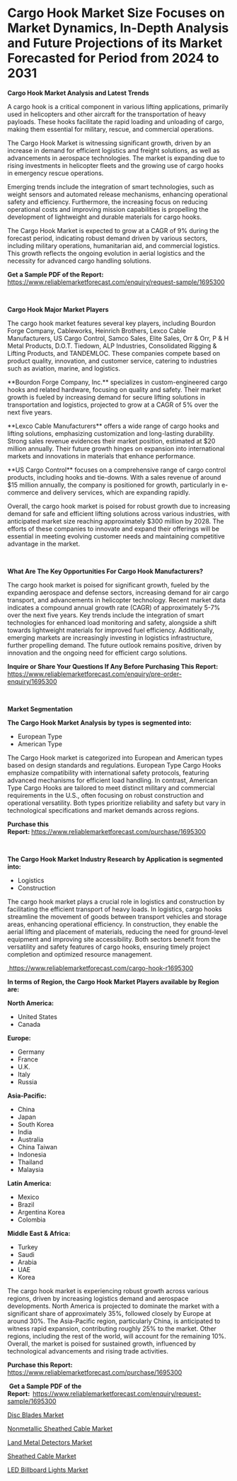 <p><h1>Cargo Hook Market Size Focuses on Market Dynamics, In-Depth Analysis and Future Projections of its Market Forecasted for Period from 2024 to 2031</h1></p><p><strong>Cargo Hook Market Analysis and Latest Trends</strong></p>
<p><p>A cargo hook is a critical component in various lifting applications, primarily used in helicopters and other aircraft for the transportation of heavy payloads. These hooks facilitate the rapid loading and unloading of cargo, making them essential for military, rescue, and commercial operations. </p><p>The Cargo Hook Market is witnessing significant growth, driven by an increase in demand for efficient logistics and freight solutions, as well as advancements in aerospace technologies. The market is expanding due to rising investments in helicopter fleets and the growing use of cargo hooks in emergency rescue operations. </p><p>Emerging trends include the integration of smart technologies, such as weight sensors and automated release mechanisms, enhancing operational safety and efficiency. Furthermore, the increasing focus on reducing operational costs and improving mission capabilities is propelling the development of lightweight and durable materials for cargo hooks. </p><p>The Cargo Hook Market is expected to grow at a CAGR of 9% during the forecast period, indicating robust demand driven by various sectors, including military operations, humanitarian aid, and commercial logistics. This growth reflects the ongoing evolution in aerial logistics and the necessity for advanced cargo handling solutions.</p></p>
<p><strong>Get a Sample PDF of the Report:&nbsp;</strong> <a href="https://www.reliablemarketforecast.com/enquiry/request-sample/1695300?utm_campaign=1080&utm_medium=2&utm_source=Github&utm_content=ia&utm_term=07102024&utm_id=cargo-hook">https://www.reliablemarketforecast.com/enquiry/request-sample/1695300</a></p>
<p>&nbsp;</p>
<p><strong>Cargo Hook Major Market Players</strong></p>
<p><p>The cargo hook market features several key players, including Bourdon Forge Company, Cableworks, Heinrich Brothers, Lexco Cable Manufacturers, US Cargo Control, Samco Sales, Elite Sales, Orr & Orr, P & H Metal Products, D.O.T. Tiedown, ALP Industries, Consolidated Rigging & Lifting Products, and TANDEMLOC. These companies compete based on product quality, innovation, and customer service, catering to industries such as aviation, marine, and logistics.</p><p>**Bourdon Forge Company, Inc.** specializes in custom-engineered cargo hooks and related hardware, focusing on quality and safety. Their market growth is fueled by increasing demand for secure lifting solutions in transportation and logistics, projected to grow at a CAGR of 5% over the next five years.</p><p>**Lexco Cable Manufacturers** offers a wide range of cargo hooks and lifting solutions, emphasizing customization and long-lasting durability. Strong sales revenue evidences their market position, estimated at $20 million annually. Their future growth hinges on expansion into international markets and innovations in materials that enhance performance.</p><p>**US Cargo Control** focuses on a comprehensive range of cargo control products, including hooks and tie-downs. With a sales revenue of around $15 million annually, the company is positioned for growth, particularly in e-commerce and delivery services, which are expanding rapidly.</p><p>Overall, the cargo hook market is poised for robust growth due to increasing demand for safe and efficient lifting solutions across various industries, with anticipated market size reaching approximately $300 million by 2028. The efforts of these companies to innovate and expand their offerings will be essential in meeting evolving customer needs and maintaining competitive advantage in the market.</p></p>
<p>&nbsp;</p>
<p><strong>What Are The Key Opportunities For Cargo Hook Manufacturers?</strong></p>
<p><p>The cargo hook market is poised for significant growth, fueled by the expanding aerospace and defense sectors, increasing demand for air cargo transport, and advancements in helicopter technology. Recent market data indicates a compound annual growth rate (CAGR) of approximately 5-7% over the next five years. Key trends include the integration of smart technologies for enhanced load monitoring and safety, alongside a shift towards lightweight materials for improved fuel efficiency. Additionally, emerging markets are increasingly investing in logistics infrastructure, further propelling demand. The future outlook remains positive, driven by innovation and the ongoing need for efficient cargo solutions.</p></p>
<p><strong>Inquire or Share Your Questions If Any Before Purchasing This Report:</strong> <a href="https://www.reliablemarketforecast.com/enquiry/pre-order-enquiry/1695300?utm_campaign=1080&utm_medium=2&utm_source=Github&utm_content=ia&utm_term=07102024&utm_id=cargo-hook">https://www.reliablemarketforecast.com/enquiry/pre-order-enquiry/1695300</a></p>
<p>&nbsp;</p>
<p><strong>Market Segmentation</strong></p>
<p><strong>The Cargo Hook Market Analysis by types is segmented into:</strong></p>
<p><ul><li>European Type</li><li>American Type</li></ul></p>
<p><p>The Cargo Hook market is categorized into European and American types based on design standards and regulations. European Type Cargo Hooks emphasize compatibility with international safety protocols, featuring advanced mechanisms for efficient load handling. In contrast, American Type Cargo Hooks are tailored to meet distinct military and commercial requirements in the U.S., often focusing on robust construction and operational versatility. Both types prioritize reliability and safety but vary in technological specifications and market demands across regions.</p></p>
<p><strong>Purchase this Report:&nbsp;</strong><a href="https://www.reliablemarketforecast.com/purchase/1695300?utm_campaign=1080&utm_medium=2&utm_source=Github&utm_content=ia&utm_term=07102024&utm_id=cargo-hook">https://www.reliablemarketforecast.com/purchase/1695300</a></p>
<p>&nbsp;</p>
<p><strong>The Cargo Hook Market Industry Research by Application is segmented into:</strong></p>
<p><ul><li>Logistics</li><li>Construction</li></ul></p>
<p><p>The cargo hook market plays a crucial role in logistics and construction by facilitating the efficient transport of heavy loads. In logistics, cargo hooks streamline the movement of goods between transport vehicles and storage areas, enhancing operational efficiency. In construction, they enable the aerial lifting and placement of materials, reducing the need for ground-level equipment and improving site accessibility. Both sectors benefit from the versatility and safety features of cargo hooks, ensuring timely project completion and optimized resource management.</p></p>
<p><a href="https://www.reliablemarketforecast.com/cargo-hook-r1695300?utm_campaign=1080&utm_medium=2&utm_source=Github&utm_content=ia&utm_term=07102024&utm_id=cargo-hook">&nbsp;https://www.reliablemarketforecast.com/cargo-hook-r1695300</a></p>
<p><strong>In terms of Region, the Cargo Hook Market Players available by Region are:</strong></p>
<p>
    <p> <strong> North America: </strong>
        <ul>
            <li>United States</li>
            <li>Canada</li>
        </ul>
        </p> 
    <p> <strong> Europe: </strong>
        <ul>
            <li>Germany</li>
            <li>France</li>
            <li>U.K.</li>
            <li>Italy</li>
            <li>Russia</li>
        </ul>
        </p> 
    <p> <strong> Asia-Pacific: </strong>
        <ul>
            <li>China</li>
            <li>Japan</li>
            <li>South Korea</li>
            <li>India</li>
            <li>Australia</li>
            <li>China Taiwan</li>
            <li>Indonesia</li>
            <li>Thailand</li>
            <li>Malaysia</li>
        </ul>
        </p> 
    <p> <strong> Latin America: </strong>
        <ul>
            <li>Mexico</li>
            <li>Brazil</li>
            <li>Argentina Korea</li>
            <li>Colombia</li>
        </ul>
        </p> 
    <p> <strong> Middle East & Africa: </strong>
        <ul>
            <li>Turkey</li>
            <li>Saudi</li>
            <li>Arabia</li>
            <li>UAE</li>
            <li>Korea</li>
        </ul>
    </p>
    </p>
<p><p>The cargo hook market is experiencing robust growth across various regions, driven by increasing logistics demand and aerospace developments. North America is projected to dominate the market with a significant share of approximately 35%, followed closely by Europe at around 30%. The Asia-Pacific region, particularly China, is anticipated to witness rapid expansion, contributing roughly 25% to the market. Other regions, including the rest of the world, will account for the remaining 10%. Overall, the market is poised for sustained growth, influenced by technological advancements and rising trade activities.</p></p>
<p><strong>Purchase this Report: </strong><a href="https://www.reliablemarketforecast.com/purchase/1695300?utm_campaign=1080&utm_medium=2&utm_source=Github&utm_content=ia&utm_term=07102024&utm_id=cargo-hook">https://www.reliablemarketforecast.com/purchase/1695300</a></p>
<p>&nbsp;<strong>Get a Sample PDF of the Report:&nbsp;&nbsp;</strong><a href="https://www.reliablemarketforecast.com/enquiry/request-sample/1695300?utm_campaign=1080&utm_medium=2&utm_source=Github&utm_content=ia&utm_term=07102024&utm_id=cargo-hook">https://www.reliablemarketforecast.com/enquiry/request-sample/1695300</a></p>
<p><strong></strong></p>
<p><p><a href="https://www.linkedin.com/pulse/disc-blades-market-penetration-strategies-untapped-markets-growth-r8dpe?utm_campaign=1080&utm_medium=2&utm_source=Github&utm_content=ia&utm_term=07102024&utm_id=cargo-hook">Disc Blades Market</a></p><p><a href="https://issuu.com/reportprime-2/docs/nonmetallic-sheathed-cable-market-s_3e869b65a02d36?utm_campaign=1080&utm_medium=2&utm_source=Github&utm_content=ia&utm_term=07102024&utm_id=cargo-hook">Nonmetallic Sheathed Cable Market</a></p><p><a href="https://github.com/gdfhhhj/Market-Research-Report-List-6/blob/main/land-metal-detectors-market.md?utm_campaign=1080&utm_medium=2&utm_source=Github&utm_content=ia&utm_term=07102024&utm_id=cargo-hook">Land Metal Detectors Market</a></p><p><a href="https://issuu.com/reportprime-2/docs/sheathed-cable-market-size-2030.ppt_1424c8461a3bf1?utm_campaign=1080&utm_medium=2&utm_source=Github&utm_content=ia&utm_term=07102024&utm_id=cargo-hook">Sheathed Cable Market</a></p><p><a href="https://www.linkedin.com/pulse/unveiling-market-trends-global-led-billboard-lights-growth-yazzc?utm_campaign=1080&utm_medium=2&utm_source=Github&utm_content=ia&utm_term=07102024&utm_id=cargo-hook">LED Billboard Lights Market</a></p></p>